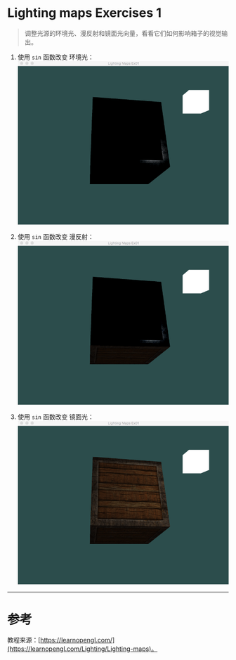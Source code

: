 # Lighting maps Exercises 1
> 调整光源的环境光、漫反射和镜面光向量，看看它们如何影响箱子的视觉输出。

1. 使用 `sin` 函数改变 环境光：
![LightingMaps_Ex01_ambient.gif](LightingMaps_Ex01_ambient.gif)

2. 使用 `sin` 函数改变 漫反射：
![LightingMaps_Ex01_diffuse.gif](LightingMaps_Ex01_diffuse.gif)

1. 使用 `sin` 函数改变 镜面光：
![LightingMaps_Ex01_specular.gif](LightingMaps_Ex01_specular.gif)


---


# 参考
教程来源：[https://learnopengl.com/](https://learnopengl.com/Lighting/Lighting-maps)。